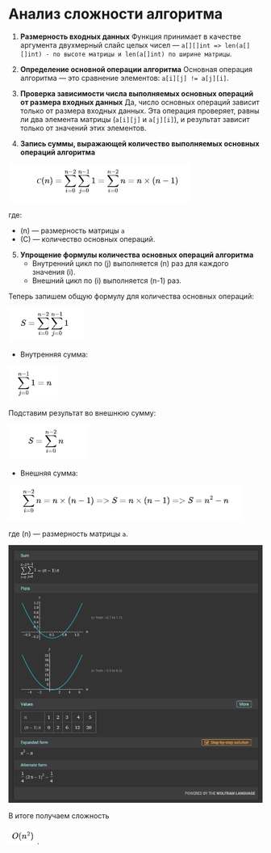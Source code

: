 # Анализ сложности алгоритма

1. **Размерность входных данных**
   Функция принимает в качестве аргумента двухмерный слайс целых чисел — `a[][]int => len(a[][]int) - по высоте матрицы и len(a[]int) по ширине матрицы`.

2. **Определение основной операции алгоритма**
   Основная операция алгоритма — это сравнение элементов: `a[i][j] != a[j][i]`.

3. **Проверка зависимости числа выполняемых основных операций от размера входных данных**
   Да, число основных операций зависит только от размера входных данных. Эта операция проверяет, равны ли два элемента матрицы (`a[i][j]` и `a[j][i]`), и результат зависит только от значений этих элементов.

4. **Запись суммы, выражающей количество выполняемых основных операций алгоритма**

![img.png](imgs/img.png)

где:
- (n) — размерность матрицы `a`
- (С) — количество основных операций.

5. **Упрощение формулы количества основных операций алгоритма**
    - Внутренний цикл по (j) выполняется (n) раз для каждого значения (i).
    - Внешний цикл по (i) выполняется (n-1) раз.

Теперь запишем общую формулу для количества основных операций:

![img.png](imgs/img2.png)

- Внутренняя сумма:

![img.png](imgs/img3.png)

Подставим результат во внешнюю сумму:

![img.png](imgs/img4.png)

- Внешняя сумма:

![img.png](imgs/img5.png)

где (n) — размерность матрицы `a`.

![img.png](imgs/img7.png)

В итоге получаем сложность

![img.png](imgs/img8.png).
